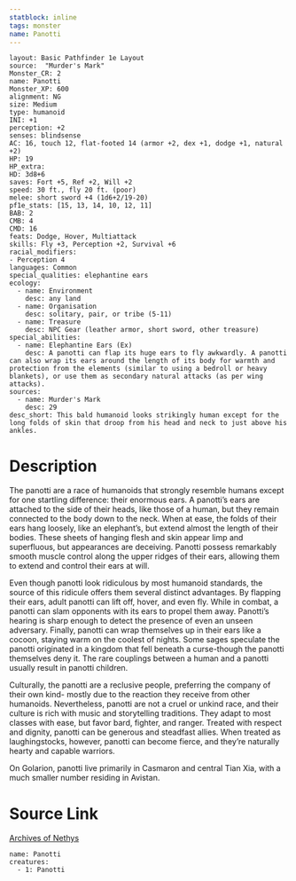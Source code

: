 ```yaml
---
statblock: inline
tags: monster
name: Panotti
---
```

```statblock
layout: Basic Pathfinder 1e Layout
source:  "Murder's Mark"
Monster_CR: 2
name: Panotti
Monster_XP: 600
alignment: NG
size: Medium
type: humanoid
INI: +1
perception: +2
senses: blindsense
AC: 16, touch 12, flat-footed 14 (armor +2, dex +1, dodge +1, natural +2)
HP: 19
HP_extra: 
HD: 3d8+6
saves: Fort +5, Ref +2, Will +2
speed: 30 ft., fly 20 ft. (poor)
melee: short sword +4 (1d6+2/19-20)
pf1e_stats: [15, 13, 14, 10, 12, 11]
BAB: 2
CMB: 4
CMD: 16
feats: Dodge, Hover, Multiattack
skills: Fly +3, Perception +2, Survival +6
racial_modifiers:
- Perception 4
languages: Common
special_qualities: elephantine ears
ecology:
  - name: Environment
    desc: any land
  - name: Organisation
    desc: solitary, pair, or tribe (5-11)
  - name: Treasure
    desc: NPC Gear (leather armor, short sword, other treasure)
special_abilities:
  - name: Elephantine Ears (Ex)
    desc: A panotti can flap its huge ears to fly awkwardly. A panotti can also wrap its ears around the length of its body for warmth and protection from the elements (similar to using a bedroll or heavy blankets), or use them as secondary natural attacks (as per wing attacks).
sources:
  - name: Murder's Mark
    desc: 29
desc_short: This bald humanoid looks strikingly human except for the long folds of skin that droop from his head and neck to just above his ankles. 
```
# Description
The panotti are a race of humanoids that strongly resemble humans except for one startling difference: their enormous ears. A panotti’s ears are attached to the side of their heads, like those of a human, but they remain connected to the body down to the neck. When at ease, the folds of their ears hang loosely, like an elephant’s, but extend almost the length of their bodies. These sheets of hanging flesh and skin appear limp and superfluous, but appearances are deceiving. Panotti possess remarkably smooth muscle control along the upper ridges of their ears, allowing them to extend and control their ears at will. 

Even though panotti look ridiculous by most humanoid standards, the source of this ridicule offers them several distinct advantages. By flapping their ears, adult panotti can lift off, hover, and even fly. While in combat, a panotti can slam opponents with its ears to propel them away. Panotti’s hearing is sharp enough to detect the presence of even an unseen adversary. Finally, panotti can wrap themselves up in their ears like a cocoon, staying warm on the coolest of nights. Some sages speculate the panotti originated in a kingdom that fell beneath a curse-though the panotti themselves deny it. The rare couplings between a human and a panotti usually result in panotti children. 

Culturally, the panotti are a reclusive people, preferring the company of their own kind- mostly due to the reaction they receive from other humanoids. Nevertheless, panotti are not a cruel or unkind race, and their culture is rich with music and storytelling traditions. They adapt to most classes with ease, but favor bard, fighter, and ranger. Treated with respect and dignity, panotti can be generous and steadfast allies. When treated as laughingstocks, however, panotti can become fierce, and they’re naturally hearty and capable warriors. 

On Golarion, panotti live primarily in Casmaron and central Tian Xia, with a much smaller number residing in Avistan.
# Source Link
[Archives of Nethys](https://aonprd.com/MonsterDisplay.aspx?ItemName=Panotti)
```encounter-table
name: Panotti
creatures:
  - 1: Panotti
```
